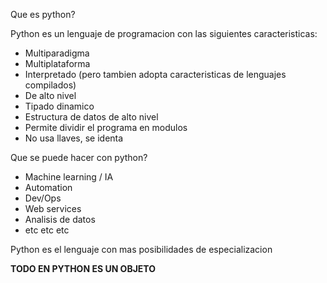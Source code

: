 Que es python? 

Python es un lenguaje de programacion con las siguientes caracteristicas: 
- Multiparadigma
- Multiplataforma 
- Interpretado (pero tambien adopta caracteristicas de lenguajes compilados)
- De alto nivel 
- Tipado dinamico
- Estructura de datos de alto nivel 
- Permite dividir el programa en modulos 
- No usa llaves, se identa 

Que se puede hacer con python? 
- Machine learning / IA
- Automation
- Dev/Ops
- Web services 
- Analisis de datos 
- etc etc etc

Python es el lenguaje con mas posibilidades de especializacion 

**TODO EN PYTHON ES UN OBJETO**